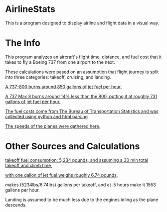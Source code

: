 # AirlineStats
This is a program designed to display airline and flight data in a visual way. 


# The Info
This program analyzes an aircraft's flight time, distance, and fuel cost that it takes to fly a Boeing 737 from one airport to the next.

These calculations were pased on an assumption that flight journey is split into three categories: takeoff, cruising, and landing. 

[A 737-800 burns around 850 gallons of jet fuel per hour.](https://www.topspeed.com/aviation/aviation-reviews/boeing/1998-2010-boeing-737-800-ar85475.html)


[A 737 Max 8 burns around 14% less than the 800, putting it at roughly 731 gallons of jet fuel per hour.](https://centreforaviation.com/analysis/reports/key-boeing-customers-southwest-and-american-satisfied-in-the-early-days-of-737-max-8-operations-392181)


[The fuel costs come from The Bureau of Transportation Statistics and was collected using python and html parsing](https://www.transtats.bts.gov/fuel.asp)


[The speeds of the planes were gathered here.](https://executiveflyers.com/how-fast-do-planes-fly/#:~:text=The%20Boeing%20737%20across%20all,What%20is%20this%3F&text=The%20Boeing%20737's%20landing%20speed,h%20or%20140%2D160%20mph.)


# Other Sources and Calculations
[takeoff fuel consumption: 5,234 pounds, and assuming a 30 min total takeoff and climb time, ](https://www.boeing.com/commercial/aeromagazine/articles/qtr_4_08/article_05_3.html)

[with one gallon of jet fuel weighs roughly 6.74 pounds,](https://powersportsguide.com/jet-fuel-weight/#:~:text=One%20gallon%20of%20jet%20fuel%20weighs%20about%206.47%2D7.01%20pounds.)

makes (5234lbs/6.74lbs) gallons per takeoff, and at .5 hours make it  1553 gallons per hour.

Landing is assumed to be much less due to the engines idling as the plane descends. 